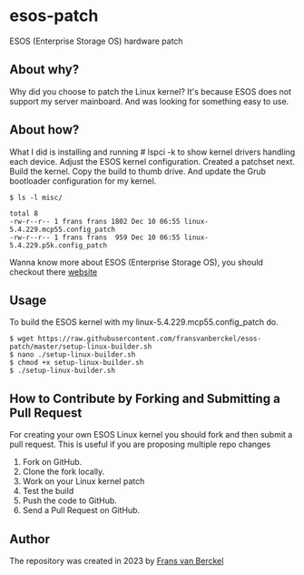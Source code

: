 # esos-patch
ESOS (Enterprise Storage OS) hardware patch

## About why?

Why did you choose to patch the Linux kernel? It's because ESOS does not support my server mainboard. And was looking for something easy to use.

## About how?

What I did is installing and running # lspci -k to show kernel drivers handling each device. Adjust the ESOS kernel configuration. Created a patchset next. Build the kernel. Copy the build to thumb drive. And update the Grub bootloader configuration for my kernel.

```
$ ls -l misc/

total 8
-rw-r--r-- 1 frans frans 1802 Dec 10 06:55 linux-5.4.229.mcp55.config_patch
-rw-r--r-- 1 frans frans  959 Dec 10 06:55 linux-5.4.229.p5k.config_patch
```
Wanna know more about ESOS (Enterprise Storage OS), you should checkout there [website](https://www.esos-project.com/)

## Usage

To build the ESOS kernel with my linux-5.4.229.mcp55.config_patch do.

```
$ wget https://raw.githubusercontent.com/fransvanberckel/esos-patch/master/setup-linux-builder.sh
$ nano ./setup-linux-builder.sh
$ chmod +x setup-linux-builder.sh
$ ./setup-linux-builder.sh
```

## How to Contribute by Forking and Submitting a Pull Request

For creating your own ESOS Linux kernel you should fork and then submit a pull request. This is useful if you are proposing multiple repo changes

 1. Fork on GitHub.
 1. Clone the fork locally.
 1. Work on your Linux kernel patch
 1. Test the build
 1. Push the code to GitHub.
 1. Send a Pull Request on GitHub.

## Author

The repository was created in 2023 by [Frans van Berckel](https://www.fransvanberckel.nl)
